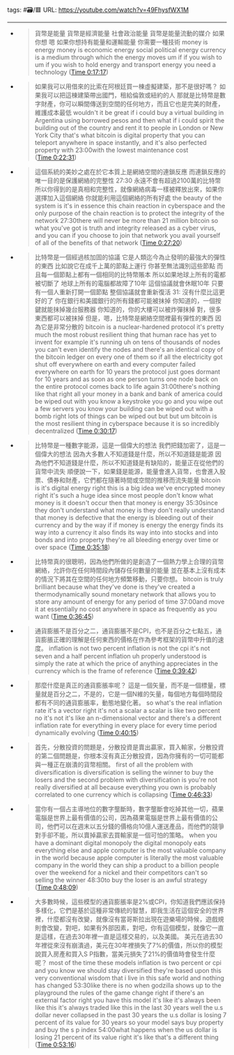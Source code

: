 tags: #🗃/🟥 
URL: https://youtube.com/watch?v=49FhysfWX1M

---
- > 貨幣是能量 貨幣是經濟能量 社會政治能量 貨幣是能量流動的媒介 如果你想 嗯 如果你想持有能量和運輸能量 你需要一種技術 
  money is energy money is economic energy social political energy currency is a medium through which the energy moves um if if you wish to um if you wish to hold energy and transport energy you need a technology ([Time 0:17:17](https://annotate.tv/watch/62b082ebdb59c50009d75e0d?annotationId=62b31449760f030009277b8b))
- > 如果我可以用借來的比索在阿根廷買一棟虛擬建築，那不是很好嗎？ 如果我可以把這棟建築帶出國門，租給倫敦或紐約的人 那就是比特幣是數字財產，你可以瞬間傳送到空間的任何地方，而且它也是完美的財產，維護成本最低
  wouldn't it be great if i could buy a virtual building in Argentina using borrowed pesos and then what if i could spirit the building out of the country and rent it to people in London or New York City that's what bitcoin is digital property that you can teleport anywhere in space instantly, and it's also perfected property with 23:00with the lowest maintenance cost ([Time 0:22:31](https://annotate.tv/watch/62b082ebdb59c50009d75e0d?annotationId=62b314e2760f030009277b8d))
- > 這個系統的美妙之處在於它本質上是網絡空間的連鎖反應 而連鎖反應的唯一目的是保護網絡的完整性 27:30 永遠不會有超過2100萬的比特幣 所以你得到的是真相和完整性，就像網絡病毒一樣被釋放出來，如果你選擇加入這個網絡 你就能利用這個網絡的所有好處
  the beauty of the system is it's in essence this chain reaction in cyberspace and the only purpose of the chain reaction is to protect the integrity of the network 27:30there will never be more than 21 million bitcoin so what you've got is truth and integrity released as a cyber virus, and you can if you choose to join that network you avail yourself of all of the benefits of that network ([Time 0:27:20](https://annotate.tv/watch/62b082ebdb59c50009d75e0d?annotationId=62b3157c760f030009277b8e))
- > 比特幣是一個經過核加固的協議 它是人類迄今為止發明的最強大的彈性的東西 比如說它在成千上萬的節點上運行 你甚至無法識別這些節點 而且每一個節點上都有一個相同的比特幣賬本 所以如果地球上所有的電都被切斷了 地球上所有的電腦都故障了10年 這個協議就會休眠10年 只要有一個人重新打開一個節點 整個協議就會重新復活 31: 沒有什麼比這更好的了 你在銀行和美國銀行的所有錢都可能被抹掉 你知道的，一個按鍵就能抹掉幾台服務器 你知道的，你的大樓可以被炸彈抹掉 對，很多東西都可以被抹掉 但是，嗯，比特幣是網絡空間裡最有彈性的東西 因為它是非常分散的
  bitcoin is a nuclear-hardened protocol it's pretty much the most robust resilient thing that human race has yet to invent for example it's running uh on tens of thousands of nodes you can't even identify the nodes and there's an identical copy of the bitcoin ledger on every one of them so if all the electricity got shut off everywhere on earth and every computer failed everywhere on earth for 10 years the protocol just goes dormant for 10 years and as soon as one person turns one node back on the entire protocol comes back to life again 31:00there's nothing like that right all your money in a bank and bank of america could be wiped out with you know a keystroke you go and you wipe out a few servers you know your building can be wiped out with a bomb right lots of things can be wiped out but but um bitcoin is the most resilient thing in cyberspace because it is so incredibly decentralized ([Time 0:30:17](https://annotate.tv/watch/62b082ebdb59c50009d75e0d?annotationId=62b315fbd0c4790009fc1394))
- > 比特幣是一種數字能源，這是一個偉大的想法 我們把錢加密了，這是一個偉大的想法 因為大多數人不知道錢是什麼，所以不知道錢是能源 因為他們不知道錢是什麼，所以不知道錢是有缺陷的，能量正在從他們的貨幣中流失 順便說一下，如果錢是能源，能量會進入貨幣，也會進入股票、債券和財產，它們都在隨著時間或空間的推移而流失能量
  bitcoin is it's digital energy right this is a big idea we've encrypted money right it's such a huge idea since most people don't know what money is it doesn't occur then that money is energy 35:30since they don't understand what money is they don't really understand that money is defective that the energy is bleeding out of their currency and by the way if if money is energy the energy finds its way into a currency it also finds its way into into stocks and into bonds and into property they're all bleeding energy over time or over space ([Time 0:35:18](https://annotate.tv/watch/62b082ebdb59c50009d75e0d?annotationId=62b316d1760f030009277b8f))
- > 比特幣真的很聰明，因為他們所做的是創造了一個熱力學上合理的貨幣網絡，允許你在任何時間段內儲存任何數量的能量 並在基本上沒有成本的情況下將其在空間的任何地方頻繁移動，只要你想。
  bitcoin is truly brilliant because what they've done is they've created a thermodynamically sound monetary network that allows you to store any amount of energy for any period of time 37:00and move it at essentially no cost anywhere in space as frequently as you want ([Time 0:36:45](https://annotate.tv/watch/62b082ebdb59c50009d75e0d?annotationId=62b316ea760f030009277b90))
- > 通貨膨脹不是百分之二，通貨膨脹不是CPI，也不是百分之七點五，通貨膨脹正確的理解是任何東西的價格在作為參考框架的貨幣中升值的速度。
  inflation is not two percent inflation is not the cpi it's not seven and a half percent inflation uh properly understood is simply the rate at which the price of anything appreciates in the currency which is the frame of reference ([Time 0:39:42](https://annotate.tv/watch/62b082ebdb59c50009d75e0d?annotationId=62b3176bb995060008e9d27d))
- > 那麼什麼是真正的通貨膨脹率呢？ 這是一個矢量，而不是一個標量，標量就是百分之二，不是的，它是一個N維的矢量，每個地方每個時間段都有不同的通貨膨脹率，動態地變化著。
  so what's the real inflation rate it's a vector right it's not a scalar a scalar is like two percent no it's not it's like an n-dimensional vector and there's a different inflation rate for everything in every place for every time period dynamically evolving ([Time 0:40:15](https://annotate.tv/watch/62b082ebdb59c50009d75e0d?annotationId=62b31777760f030009277b91))
- > 首先，分散投資的問題是，分散投資是賣出贏家，買入輸家，分散投資的第二個問題是，你根本沒有真正分散投資，因為你擁有的一切可能都與一種正在崩潰的貨幣相關。
  first of all the problem with diversification is diversification is selling the winner to buy the losers and the second problem with diversification is you're not really diversified at all because everything you own is probably correlated to one currency which is collapsing ([Time 0:46:33](https://annotate.tv/watch/62b082ebdb59c50009d75e0d?annotationId=62b31884b995060008e9d27e))
- > 當你有一個占主導地位的數字壟斷時，數字壟斷會吃掉其他一切，蘋果電腦是世界上最有價值的公司，因為蘋果電腦是世界上最有價值的公司，他們可以在週末以五分錢的價格向10億人運送產品，而他們的競爭對手卻不能，所以賣掉贏家去買輸家是一個可怕的策略。
  when you have a dominant digital monopoly the digital monopoly eats everything else and apple computer is the most valuable company in the world because apple computer is literally the most valuable company in the world they can ship a product to a billion people over the weekend for a nickel and their competitors can't so selling the winner 48:30to buy the loser is an awful strategy ([Time 0:48:09](https://annotate.tv/watch/62b082ebdb59c50009d75e0d?annotationId=62b318c8b995060008e9d27f))
- > 大多數時候，這些模型的通貨膨脹率是2%或CPI，你知道我們應該保持多樣化，它們是基於這種非常傳統的智慧，即我生活在這個安全的世界裡，什麼都沒有改變，就像沒有當哥斯拉出現在遊樂場的時候，遊戲規則會改變，對吧，如果有外部因素，對吧，你有這個模型，就像它一直是這樣，在過去30年裡一直是這樣交易的，以及美國。 美元在過去30年裡從來沒有崩潰過，美元在30年裡損失了7%的價值，所以你的模型說買入房產和買入S P指數，當美元損失了21%的價值時會發生什麼呢？
  most of the time these models inflation is two percent or cpi and you know we should stay diversified they're based upon this very conventional wisdom that i live in this safe world and nothing has changed 53:30like there is no when godzilla shows up to the playground the rules of the game change right if there's an external factor right you have this model it's like it's always been like this it's always traded like this in the last 30 years well the u.s dollar never collapsed in the past 30 years the u.s dollar is losing 7 percent of its value for 30 years so your model says buy property and buy the s p index 54:00what happens when the us dollar is losing 21 percent of its value right it's like that's a different thing ([Time 0:53:16](https://annotate.tv/watch/62b082ebdb59c50009d75e0d?annotationId=62b31988b995060008e9d306))
